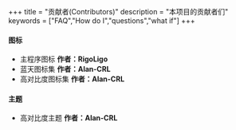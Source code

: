 +++
title = "贡献者(Contributors)"
description = "本项目的贡献者们"
keywords = ["FAQ","How do I","questions","what if"]
+++

#### 图标
 - 主程序图标 **作者：RigoLigo**
 - 蓝天图标集 **作者：Alan-CRL**
 - 高对比度图标集 **作者：Alan-CRL**

#### 主题
 - 高对比度主题 **作者：Alan-CRL**
